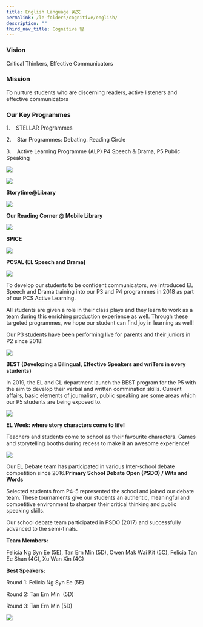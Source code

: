 ```yaml
---
title: English Language 英文
permalink: /le-folders/cognitive/english/
description: ""
third_nav_title: Cognitive 智
---
```

### Vision

Critical Thinkers, Effective Communicators

### Mission

To nurture students who are discerning readers, active listeners and effective communicators

### Our Key Programmes

       



1.    STELLAR Programmes

2.    Star Programmes: Debating. Reading Circle

3.    Active Learning Programme (ALP) P4 Speech & Drama, P5 Public Speaking


![](/images/el2.jpg)

![](/images/el3.png)

**Storytime@Library**

![](/images/el4.png)

**Our Reading Corner @ Mobile Library**

![](/images/el5.png)

**SPICE**

![](/images/el6.png)

**PCSAL (EL Speech and Drama)**

![](/images/2019ACLEL-01-768x513.jpg)

To develop our students to be confident communicators, we introduced EL Speech and Drama training into our P3 and P4 programmes in 2018 as part of our PCS Active Learning.

All students are given a role in their class plays and they learn to work as a team during this enriching production experience as well. Through these targeted programmes, we hope our student can find joy in learning as well!

Our P3 students have been performing live for parents and their juniors in P2 since 2018!

![](/images/2019ACLEL-02.jpg)

**BEST (Developing a Bilingual, Effective Speakers and wriTers in every students)**

In 2019, the EL and CL department launch the BEST program for the P5 with the aim to develop their verbal and written commination skills. Current affairs, basic elements of journalism, public speaking are some areas which our P5 students are being exposed to.

![](/images/eldept.jpg)

**EL Week: where story characters come to life!**

Teachers and students come to school as their favourite characters. Games and storytelling booths during recess to make it an awesome experience!

![](/images/el2019-01.jpg)

Our EL Debate team has participated in various Inter-school debate competition since 2016.**Primary School Debate Open (PSDO) / Wits and Words**

Selected students from P4-5 represented the school and joined our debate team. These tournaments give our students an authentic, meaningful and competitive environment to sharpen their critical thinking and public speaking skills.

Our school debate team participated in PSDO (2017) and successfully advanced to the semi-finals.

**Team Members:**

Felicia Ng Syn Ee (5E), Tan Ern Min (5D), Owen Mak Wai Kit (5C), Felicia Tan Ee Shan (4C), Xu Wan Xin (4C)

**Best Speakers:**

Round 1: Felicia Ng Syn Ee (5E)

Round 2: Tan Ern Min  (5D)

Round 3: Tan Ern Min (5D)

![](/images/star_2.jpg)